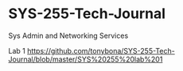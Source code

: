 # SYS-255-Tech-Journal
Sys Admin and Networking Services

Lab 1 https://github.com/tonybona/SYS-255-Tech-Journal/blob/master/SYS%20255%20lab%201
